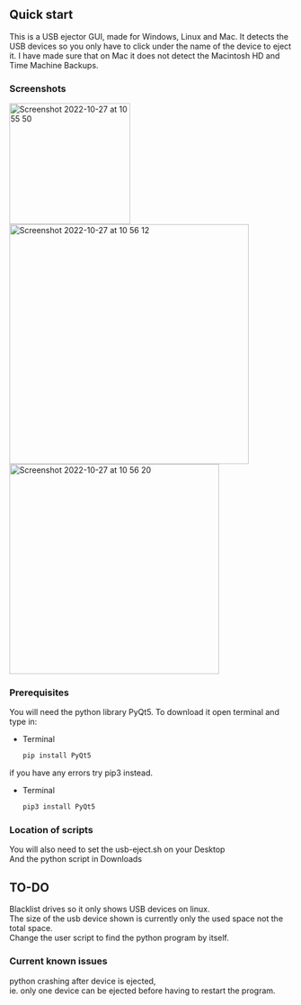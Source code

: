 
<!-- USB Ejector -->
## Quick start

This is a USB ejector GUI, made for Windows, Linux and Mac.
It detects the USB devices so you only have to click under the name of the device to eject it.
I have made sure that on Mac it does not detect the Macintosh HD and Time Machine Backups.  

### Screenshots
<img width="215" alt="Screenshot 2022-10-27 at 10 55 50" src="https://user-images.githubusercontent.com/39049727/198242006-3a068644-c410-4bf6-81db-77d437318b1c.png">
<img width="426" alt="Screenshot 2022-10-27 at 10 56 12" src="https://user-images.githubusercontent.com/39049727/198242012-a63ec82f-f19f-4555-9747-497352d656b2.png">
<img width="373" alt="Screenshot 2022-10-27 at 10 56 20" src="https://user-images.githubusercontent.com/39049727/198242013-8e99972d-fa82-4678-92b6-0bd9a7fb2af0.png">  


### Prerequisites

You will need the python library PyQt5.
To download it open terminal and type in:
* Terminal
  ```sh
  pip install PyQt5
  ```
if you have any errors try pip3 instead.
* Terminal
  ```sh
  pip3 install PyQt5
  ```
### Location of scripts
You will also need to set the usb-eject.sh on your Desktop  
And the python script in Downloads  

## TO-DO
Blacklist drives so it only shows USB devices on linux.  
The size of the usb device shown is currently only the used space not the total space.  
Change the user script to find the python program by itself.

### Current known issues
python crashing after device is ejected,  
ie. only one device can be ejected before having to restart the program.  
